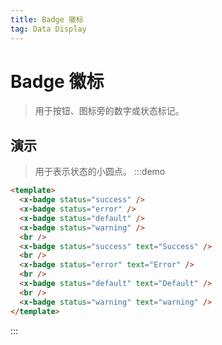 ```yaml
---
title: Badge 徽标
tag: Data Display
---
```


# Badge 徽标
> 用于按钮、图标旁的数字或状态标记。


## 演示
> 用于表示状态的小圆点。
:::demo
```html
<template>
  <x-badge status="success" />
  <x-badge status="error" />
  <x-badge status="default" />
  <x-badge status="warning" />
  <br />
  <x-badge status="success" text="Success" />
  <br />
  <x-badge status="error" text="Error" />
  <br />
  <x-badge status="default" text="Default" />
  <br />
  <x-badge status="warning" text="warning" />
</template>
```
:::
